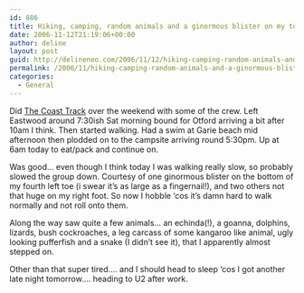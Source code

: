 ```yaml
---
id: 886
title: Hiking, camping, random animals and a ginormous blister on my toe!
date: 2006-11-12T21:19:06+00:00
author: deline
layout: post
guid: http://delineneo.com/2006/11/12/hiking-camping-random-animals-and-a-ginormous-blister-on-my-toe/
permalink: /2006/11/hiking-camping-random-animals-and-a-ginormous-blister-on-my-toe/
categories:
  - General
---
```

Did [The Coast Track](http://www.totaltravel.com.au/travel/nsw/illawara/coalcoast/guide/coast-track) over the weekend with some of the crew. Left Eastwood around 7:30ish Sat morning bound for Otford arriving a bit after 10am I think. Then started walking. Had a swim at Garie beach mid afternoon then plodded on to the campsite arriving round 5:30pm. Up at 6am today to eat/pack and continue on.

Was good&#8230; even though I think today I was walking really slow, so probably slowed the group down. Courtesy of one ginormous blister on the bottom of my fourth left toe (i swear it&#8217;s as large as a fingernail!), and two others not that huge on my right foot. So now I hobble &#8216;cos it&#8217;s damn hard to walk normally and not roll onto them.

Along the way saw quite a few animals&#8230; an echinda(!), a goanna, dolphins, lizards, bush cockroaches, a leg carcass of some kangaroo like animal, ugly looking pufferfish and a snake (I didn&#8217;t see it), that I apparently almost stepped on.

Other than that super tired&#8230;. and I should head to sleep &#8216;cos I got another late night tomorrow&#8230;. heading to U2 after work.